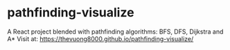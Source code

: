 # pathfinding-visualize
A React project blended with pathfinding algorithms: BFS, DFS, Dijkstra and A*
Visit at: https://thevuong8000.github.io/pathfinding-visualize/
